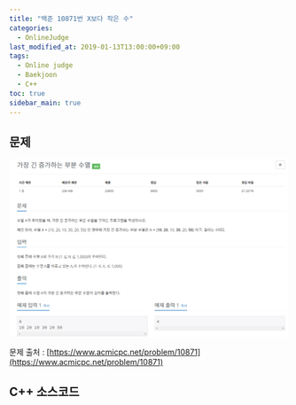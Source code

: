 ```yaml
---
title: "백준 10871번 X보다 작은 수"
categories: 
  - OnlineJudge
last_modified_at: 2019-01-13T13:00:00+09:00
tags: 
  - Online judge
  - Baekjoon
  - C++
toc: true
sidebar_main: true
---
```


## 문제

![10871](https://github.com/lesslate/lesslate.github.io/blob/master/assets/img/OnlineJudge/11053.png?raw=true)

문제 출처 : [https://www.acmicpc.net/problem/10871](https://www.acmicpc.net/problem/10871)





## C++ 소스코드

<script src="https://gist.github.com/lesslate/4f047a3c4dfcb38fffb86062513a087c.js"></script>